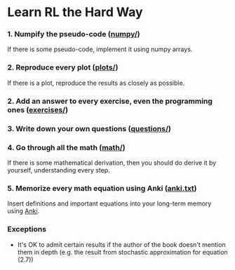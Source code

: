 # Learn RL the Hard Way

### 1. Numpify the pseudo-code ([numpy/](https://github.com/mtrazzi/numpankify-the-RL-book/tree/master/numpy))

If there is some pseudo-code, implement it using numpy arrays.

### 2. Reproduce every plot ([plots/](https://github.com/mtrazzi/numpankify-the-RL-book/tree/master/plots))

If there is a plot, reproduce the results as closely as possible.

### 2. Add an answer to every exercise, even the programming ones ([exercises/](https://github.com/mtrazzi/numpankify-the-RL-book/tree/master/exercises))

### 3. Write down your own questions ([questions/](https://github.com/mtrazzi/numpankify-the-RL-book/tree/master/questions))

### 4. Go through all the math ([math/](https://github.com/mtrazzi/numpankify-the-RL-book/tree/master/math))

If there is some mathematical derivation, then you should do derive it by yourself, understanding every step.

### 5. Memorize every math equation using Anki ([anki.txt](https://github.com/mtrazzi/numpankify-the-RL-book/blob/master/anki.txt))

Insert definitions and important equations into your long-term memory using [Anki](http://augmentingcognition.com/ltm.html).

### Exceptions

- It's OK to admit certain results if the author of the book doesn't mention them in depth (e.g. the result from stochastic approximation for equation (2.7))
